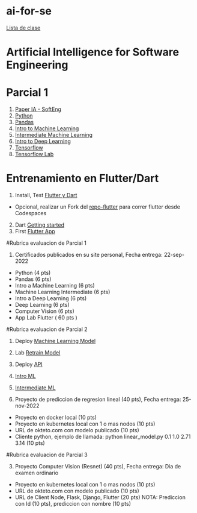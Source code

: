 # ai-for-se
[Lista de clase](https://docs.google.com/spreadsheets/d/1NC7pYQ-kMOSH85gj5xbFjWwGKht-glgLHtNFcI23NTk/edit?usp=sharing)

# Artificial Intelligence for Software Engineering

# Parcial 1
1. [Paper IA - SoftEng](https://github.com/adsoftsito/laboweb/blob/main/CI_CD_IA.pdf)
2. [Python](https://www.kaggle.com/learn/python)
3. [Pandas](https://www.kaggle.com/learn/pandas)
4. [Intro to Machine Learning](https://www.kaggle.com/learn/intro-to-machine-learning)
5. [Intermediate Machine Learning](https://www.kaggle.com/learn/intermediate-machine-learning)
6. [Intro to Deep Learning](https://www.kaggle.com/learn/intro-to-deep-learning)
7. [Tensorflow](https://github.com/adsoftsito/apis/blob/master/w15/itesm_apis_semana15.pdf)
8. [Tensorflow Lab](https://colab.research.google.com/drive/1EVOq8gLq6wm_PWdj29qwmX6VjZEwwptf?usp=sharing)

# Entrenamiento en Flutter/Dart

1. Install, Test [Flutter y Dart](https://docs.flutter.dev/get-started/install)
  - Opcional, realizar un Fork del [repo-flutter](https://github.com/adsoftsito/adsoft-flutter) para correr flutter desde Codespaces
2. Dart [Getting started](https://dart.dev/tutorials/server/get-started)
3. First [Flutter App](https://codelabs.developers.google.com/codelabs/first-flutter-app-pt1?hl=es-419#0)

#Rubrica evaluacion de Parcial 1

1. Certificados publicados en su site personal, Fecha entrega: 22-sep-2022
  - Python (4 pts) 
  - Pandas (6 pts)
  - Intro a Machine Learning (6 pts)
  - Machine Learning Intermediate (6 pts)
  - Intro a Deep Learning (6 pts)
  - Deep Learning (6 pts)
  - Computer Vision (6 pts)
  - App Lab Flutter ( 60 pts )

#Rubrica evaluacion de Parcial 2

1. Deploy [Machine Learning Model](https://docs.google.com/presentation/d/1OJNEZ4_p2yjNk01Q0TH5IVP7hQ4i26-HtyxxBuvsQwU/edit?usp=sharing)
2. Lab [Retrain Model](https://docs.google.com/presentation/d/1oYxPVss0qxpClCr3T4c2zTHW6oJe335S775ho7rz1TM/edit?usp=sharing)
3. Deploy [API](https://docs.google.com/presentation/d/1dwkslhao4AJfPmMFkTiC-pfJ7FwoWMzu6zw_i59sQGw/edit#slide=id.g22f719ff0a8_3_9)   
4. [Intro ML](https://docs.google.com/presentation/d/1BpR2VEiPj4-bXZLq2Qk314g7zhuRihzeDHPZyX6VQAw/edit#slide=id.g2906f4dc07f_0_73)
5. [Intermediate ML](https://docs.google.com/presentation/d/1XlzbuTwbWhUTQ1rbw897b-qJWYVken6A7osKCCwxt94/edit?usp=sharing)

3. Proyecto de prediccion de regresion lineal (40 pts), Fecha entrega: 25-nov-2022
  - Proyecto en docker local (10 pts)
  - Proyecto en kubernetes local con 1 o mas nodos (10 pts)
  - URL de okteto.com con modelo publicado (10 pts)
  - Cliente python, ejemplo de llamada:  python linear_model.py 0.1 1.0 2.71 3.14    (10 pts)

#Rubrica evaluacion de Parcial 3

3. Proyecto Computer Vision (Resnet)  (40 pts), Fecha entrega: Dia de examen ordinario
  - Proyecto en kubernetes local con 1 o mas nodos (10 pts)
  - URL de okteto.com con modelo publicado (10 pts)
  - URL de Client Node, Flask, Django, Flutter (20 pts) NOTA:  Prediccion con Id (10 pts), prediccion con nombre (10 pts)

